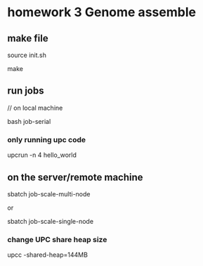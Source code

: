 # homework 3 Genome assemble

## make file

source init.sh

make

## run jobs

// on local machine

bash job-serial

### only running upc code
upcrun -n 4 hello_world


## on the server/remote machine

sbatch job-scale-multi-node

or

sbatch job-scale-single-node


### change UPC share heap size

upcc -shared-heap=144MB
